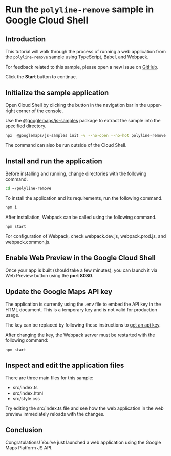 # Run the `polyline-remove` sample in Google Cloud Shell

<walkthrough-tutorial-duration duration="10"/>

## Introduction

This tutorial will walk through the process of running a web application from
the `polyline-remove` sample using TypeScript, Babel, and Webpack.

For feedback related to this sample, please open a new issue on
[GitHub](https://github.com/googlemaps/js-samples/issues).

Click the **Start** button to continue.

## Initialize the sample application

Open Cloud Shell by clicking the
<walkthrough-cloud-shell-icon></walkthrough-cloud-shell-icon> button in the
navigation bar in the upper-right corner of the console.

Use the [@googlemaps/js-samples](https://www.npmjs.com/package/@googlemaps/js-samples) package to
extract the sample into the specified directory.

```bash
npx  @googlemaps/js-samples init -v --no-open --no-hot polyline-remove ~/polyline-remove
```

The command can also be run outside of the Cloud Shell.

## Install and run the application

Before installing and running, change directories with the following command.

```bash
cd ~/polyline-remove
```

To install the application and its requirements, run the following command.

```bash
npm i
```

After installation, Webpack can be called using the following command.

```bash
npm start
```

For configuration of Webpack, check
<walkthrough-editor-open-file filePath="polyline-remove/webpack.dev.js">webpack.dev.js</walkthrough-editor-open-file>,
<walkthrough-editor-open-file filePath="polyline-remove/webpack.prod.js">webpack.prod.js</walkthrough-editor-open-file>,
and
<walkthrough-editor-open-file filePath="polyline-remove/webpack.common.js">webpack.common.js</walkthrough-editor-open-file>.

## Enable Web Preview in the Google Cloud Shell

Once your app is built (should take a few minutes), you can launch it via
<walkthrough-spotlight-pointer target="cloudshell" spotlightId="devshell-web-preview-button">Web
Preview button</walkthrough-spotlight-pointer> using the **port 8080**.

## Update the Google Maps API key

The application is currently using the
<walkthrough-editor-open-file filePath="polyline-remove/.env">.env</walkthrough-editor-open-file>
file to embed the API key in the HTML document. This is a temporary key and is
not valid for production usage.

The key can be replaced by following these instructions to
[get an api key](https://developers.google.com/maps/documentation/javascript/get-api-key).

After changing the key, the Webpack server must be restarted with the following
command:

```bash
npm start
```

## Inspect and edit the application files

There are three main files for this sample:

*   <walkthrough-editor-open-file filePath="polyline-remove/src/index.ts">src/index.ts</walkthrough-editor-open-file>
*   <walkthrough-editor-open-file filePath="polyline-remove/src/index.html">src/index.html</walkthrough-editor-open-file>
*   <walkthrough-editor-open-file filePath="polyline-remove/src/style.css">src/style.css</walkthrough-editor-open-file>

Try editing the <walkthrough-editor-open-file filePath="polyline-remove/src/index.ts">src/index.ts</walkthrough-editor-open-file> file and see how the web application in the web preview immediately reloads with the changes.

## Conclusion

<walkthrough-conclusion-trophy></walkthrough-conclusion-trophy>

Congratulations! You've just launched a web application using the Google Maps
Platform JS API.

